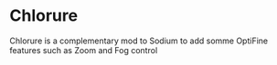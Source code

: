# Chlorure

Chlorure is a complementary mod to Sodium to add somme OptiFine features such as Zoom and Fog control